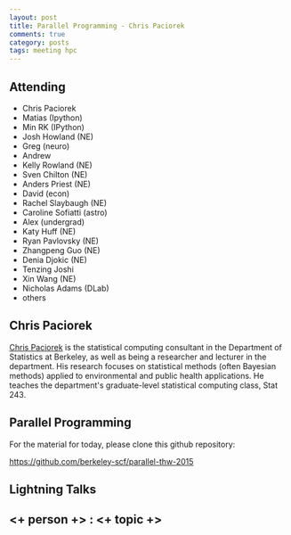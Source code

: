 ```yaml
---
layout: post
title: Parallel Programming - Chris Paciorek
comments: true
category: posts
tags: meeting hpc
---
```



## Attending

- Chris Paciorek
- Matias (Ipython)
- Min RK (IPython)
- Josh Howland (NE)
- Greg (neuro)
- Andrew
- Kelly Rowland (NE)
- Sven Chilton (NE)
- Anders Priest (NE)
- David (econ)
- Rachel Slaybaugh (NE)
- Caroline Sofiatti (astro)
- Alex (undergrad)
- Katy Huff (NE)
- Ryan Pavlovsky (NE)
- Zhangpeng Guo (NE)
- Denia Djokic (NE)
- Tenzing Joshi
- Xin Wang (NE)
- Nicholas Adams (DLab)
- others


## Chris Paciorek

[Chris Paciorek](http://www.stat.berkeley.edu/~paciorek) is the statistical computing consultant in the Department of Statistics at Berkeley, as well as being a researcher and lecturer in the department. His research focuses on statistical methods (often Bayesian methods) applied to environmental and public health applications. He teaches the department's graduate-level statistical computing class, Stat 243.

## Parallel Programming

For the material for today, please clone this github repository:

https://github.com/berkeley-scf/parallel-thw-2015

## Lightning Talks 

## <+ person +> : <+ topic +>
